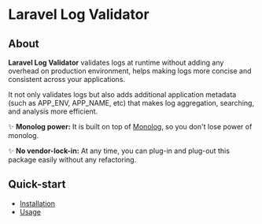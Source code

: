# Laravel Log Validator

## About

**Laravel Log Validator** validates logs at runtime without adding any overhead on production environment, helps making logs more concise and consistent across your applications.

It not only validates logs but also adds additional application metadata (such as APP_ENV, APP_NAME, etc) that makes log aggregation, searching, and analysis more efficient.

✨ **Monolog power:** It is built on top of [Monolog](https://github.com/Seldaek/monolog), so you don't lose power of monolog.

✨ **No vendor-lock-in:** At any time, you can plug-in and plug-out this package easily without any refactoring.

## Quick-start

- [Installation](./docs/100-INSTALLATION.md)
- [Usage](./docs/200-USAGE.md)

